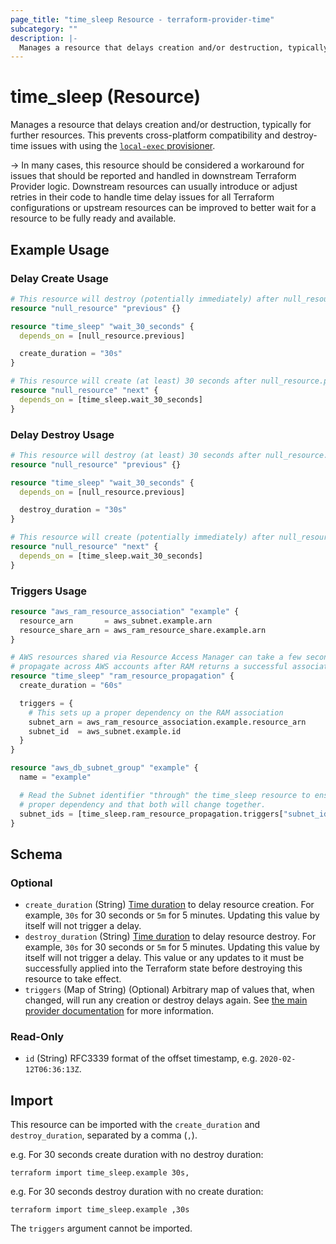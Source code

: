 ```yaml
---
page_title: "time_sleep Resource - terraform-provider-time"
subcategory: ""
description: |-
  Manages a resource that delays creation and/or destruction, typically for further resources. This prevents cross-platform compatibility and destroy-time issues with using the local-exec provisioner https://www.terraform.io/docs/provisioners/local-exec.html.
---
```


# time_sleep (Resource)

Manages a resource that delays creation and/or destruction, typically for further resources. This prevents cross-platform compatibility and destroy-time issues with using the [`local-exec` provisioner](https://www.terraform.io/docs/provisioners/local-exec.html).

-> In many cases, this resource should be considered a workaround for issues that should be reported and handled in downstream Terraform Provider logic. Downstream resources can usually introduce or adjust retries in their code to handle time delay issues for all Terraform configurations or upstream resources can be improved to better wait for a resource to be fully ready and available.

## Example Usage

### Delay Create Usage

```terraform
# This resource will destroy (potentially immediately) after null_resource.next
resource "null_resource" "previous" {}

resource "time_sleep" "wait_30_seconds" {
  depends_on = [null_resource.previous]

  create_duration = "30s"
}

# This resource will create (at least) 30 seconds after null_resource.previous
resource "null_resource" "next" {
  depends_on = [time_sleep.wait_30_seconds]
}
```

### Delay Destroy Usage

```terraform
# This resource will destroy (at least) 30 seconds after null_resource.next
resource "null_resource" "previous" {}

resource "time_sleep" "wait_30_seconds" {
  depends_on = [null_resource.previous]

  destroy_duration = "30s"
}

# This resource will create (potentially immediately) after null_resource.previous
resource "null_resource" "next" {
  depends_on = [time_sleep.wait_30_seconds]
}
```

### Triggers Usage

```terraform
resource "aws_ram_resource_association" "example" {
  resource_arn       = aws_subnet.example.arn
  resource_share_arn = aws_ram_resource_share.example.arn
}

# AWS resources shared via Resource Access Manager can take a few seconds to
# propagate across AWS accounts after RAM returns a successful association.
resource "time_sleep" "ram_resource_propagation" {
  create_duration = "60s"

  triggers = {
    # This sets up a proper dependency on the RAM association
    subnet_arn = aws_ram_resource_association.example.resource_arn
    subnet_id  = aws_subnet.example.id
  }
}

resource "aws_db_subnet_group" "example" {
  name = "example"

  # Read the Subnet identifier "through" the time_sleep resource to ensure a
  # proper dependency and that both will change together.
  subnet_ids = [time_sleep.ram_resource_propagation.triggers["subnet_id"]]
}
```

<!-- schema generated by tfplugindocs -->
## Schema

### Optional

- `create_duration` (String) [Time duration](https://golang.org/pkg/time/#ParseDuration) to delay resource creation. For example, `30s` for 30 seconds or `5m` for 5 minutes. Updating this value by itself will not trigger a delay.
- `destroy_duration` (String) [Time duration](https://golang.org/pkg/time/#ParseDuration) to delay resource destroy. For example, `30s` for 30 seconds or `5m` for 5 minutes. Updating this value by itself will not trigger a delay. This value or any updates to it must be successfully applied into the Terraform state before destroying this resource to take effect.
- `triggers` (Map of String) (Optional) Arbitrary map of values that, when changed, will run any creation or destroy delays again. See [the main provider documentation](../index.md) for more information.

### Read-Only

- `id` (String) RFC3339 format of the offset timestamp, e.g. `2020-02-12T06:36:13Z`.

## Import

This resource can be imported with the `create_duration` and `destroy_duration`, separated by a comma (`,`).

e.g. For 30 seconds create duration with no destroy duration:

```shell
terraform import time_sleep.example 30s,
```

e.g. For 30 seconds destroy duration with no create duration:

```shell
terraform import time_sleep.example ,30s
```

The `triggers` argument cannot be imported.
